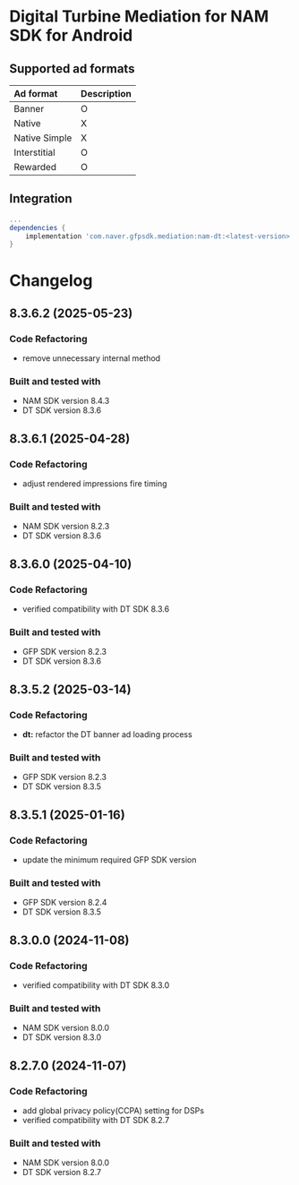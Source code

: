 # Digital Turbine Mediation for NAM SDK for Android

## Supported ad formats

| Ad format     | Description |
|:--------------|:------------|
| Banner        | O           |
| Native        | X           |
| Native Simple | X           |
| Interstitial  | O           |
| Rewarded      | O           |

## Integration

```gradle
...
dependencies {
    implementation 'com.naver.gfpsdk.mediation:nam-dt:<latest-version>'  
}
```

# Changelog
## 8.3.6.2 (2025-05-23)
### Code Refactoring
* remove unnecessary internal method

### Built and tested with
- NAM SDK version 8.4.3
- DT SDK version 8.3.6

## 8.3.6.1 (2025-04-28)
### Code Refactoring
* adjust rendered impressions fire timing

### Built and tested with
- NAM SDK version 8.2.3
- DT SDK version 8.3.6

## 8.3.6.0 (2025-04-10)
### Code Refactoring
* verified compatibility with DT SDK 8.3.6

### Built and tested with
- GFP SDK version 8.2.3
- DT SDK version 8.3.6

## 8.3.5.2 (2025-03-14)
### Code Refactoring
* **dt:** refactor the DT banner ad loading process

### Built and tested with
- GFP SDK version 8.2.3
- DT SDK version 8.3.5

## 8.3.5.1 (2025-01-16)
### Code Refactoring
* update the minimum required GFP SDK version

### Built and tested with
- GFP SDK version 8.2.4
- DT SDK version 8.3.5

## 8.3.0.0 (2024-11-08)

### Code Refactoring

* verified compatibility with DT SDK 8.3.0 

### Built and tested with
- NAM SDK version 8.0.0
- DT SDK version 8.3.0

## 8.2.7.0 (2024-11-07)

### Code Refactoring

* add global privacy policy(CCPA) setting for DSPs 
* verified compatibility with DT SDK 8.2.7 

### Built and tested with
- NAM SDK version 8.0.0
- DT SDK version 8.2.7
